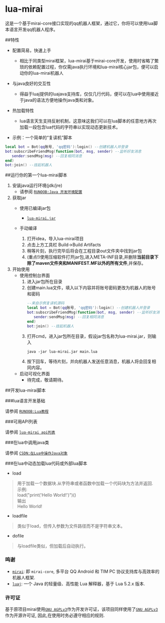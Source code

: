 # lua-mirai
 这是一个基于mirai-core接口实现的qq机器人框架，通过它，你将可以使用lua脚本语言开发qq机器人程序。

##特性

* 配置简易，快速上手
    - 相比于同类型mirai框架，lua-mirai基于mirai-core开发，使用时省略了繁琐的依赖配置过程，你仅需java执行环境和lua-mirai核心jar包，便可以启动你的lua-mirai机器人
* 与java良好的交互性
    - 得益于luaj提供的luajava支持库，仅仅几行代码，便可以在lua中使用接近于java的语法方便地操作java类和对象。
* 热加载特性
    - lua语言天生支持反射机制，这意味这我们可以在lua脚本的任意地方再次加载一段包含lua代码的字符串以实现动态更新技术。

 
* 示例：一个简单的“复读机”脚本

 ``` LUA
local bot = Bot(qq账号, 'qq密码'):login() --创建机器人并登录
bot:subscribeFriendMsg(function(bot, msg, sender) --监听好友消息
    sender:sendMsg(msg) --回复相同消息
end) 
bot:join() --挂起机器人
```


##运行你的第一个lua-mirai脚本

1. 安装java运行环境(jdk/jre)
    - 请参阅 [`RUNOOB:Java 开发环境配置`](https://www.runoob.com/java/java-environment-setup.html)
2. 获取jar
    - 使用已编译jar包
        - [`lua-mirai.jar`](https://github.com/only52607/lua-mirai/releases/download/0.1/lua-mirai.jar)

    - 手动编译
        1. 打开idea，导入lua-mirai项目
        2. 点击上方工具栏 Build->Build Artifacts
        3. 稍等片刻，执行完毕后将会在工程目录out文件夹中找到jar包
        4. (重点!)使用压缩软件打开jar包,进入META-INF目录,并删除**当前目录下除了maven文件夹和MANIFEST.MF以外的所有文件**,并保存。
3. 开始使用
    - 使用控制台界面
        1. 进入jar包所在目录
        2. 创建main.lua文件，填入以下内容并将账号密码更改为机器人的账号和密码
            ```LUA
            --来自示例复读机源码
            local bot = Bot(qq账号, 'qq密码'):login() --创建机器人并登录
            bot:subscribeFriendMsg(function(bot, msg, sender) --监听好友消息
               sender:sendMsg(msg) --回复相同消息
            end) 
            bot:join() --挂起机器人
            ```
        3. 打开cmd，进入jar包所在目录，假设jar包名称为lua-mirai.jar，则输入
            ```
            java -jar lua-mirai.jar main.lua
            ```
        4. 按下回车，等待片刻，并向机器人发送任意消息，机器人将会回复相同内容。
    - 启动可视化界面
        - 待完成，敬请期待。


##开发lua-mirai脚本

###lua语言开发基础

请参阅 [`RUNOOB:Lua教程`](https://github.com/mamoe/mirai)

###可用API列表

请参阅 [`lua-mirai api列表`](/docs/apis.md)

###在lua中调用java类

请参阅 [`CSDN:在Lua中操作Java对象`](https://blog.csdn.net/lgj123xj/article/details/81677036)

###在lua中动态加载lua代码或外部lua脚本   
 
* load   
> 用于加载一个数据块.从字符串或者函数中加载一个代码块为方法并返回.   
> 示例:   
>  load("print('Hello World!')")()   
> 输出   
> Hello World!
* loadfile   
> 类似于load，但传入参数为文件路径而不是字符串文本。
* dofile   
> 与loadfile类似，但加载后自动执行。

### 鸣谢

 - [`mirai`](https://github.com/mamoe/mirai): 即 `mirai-core`, 多平台 QQ Android 和 TIM PC 协议支持库与高效率的机器人框架.
 - [`luaj`](https://github.com/luaj/luaj): 一个 Java 的轻量级、高性能 Lua 解释器，基于 Lua 5.2.x 版本.

### 许可证

基于原项目mirai使用[`GNU AGPLv3`](https://choosealicense.com/licenses/agpl-3.0/)作为开发许可证，该项目同样使用了[`GNU AGPLv3`](https://choosealicense.com/licenses/agpl-3.0/) 作为开源许可证, 因此,在使用时务必遵守相应的规则.  
